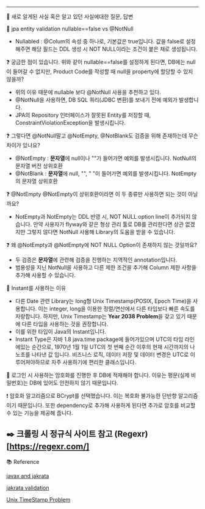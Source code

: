 
---

🍎 새로 알게된 사실 혹은 알고 있던 사실에대한 질문, 답변

🍏 jpa entity validation nullable==false vs @NotNull

- Nullabled : @Colum의 속성 중 하나로, 기본값은 true입니다. 값을 false로 설정해주면 해당 필드는 DDL 생성 시 NOT NULL이라는 조건이 붙은 채로 생성됩니다.

❓ 궁금한 점이 있습니다. 위와 같이 nullable==false를 설정하게 된다면, DB에는 null이 들어갈 수 없지만, Product Code를 작성할 때 null을 property에 할당할 수 있지 않을까?
- 위의 이유 때문에 nullable 보다 @NotNull 사용을 추천하고 있다.
- @NotNull을 사용하면, DB SQL 쿼리(JDBC 변환)를 보내기 전에 예외가 발생합니다.
- JPA의 Repository 인터페이스가 잘못된 Entity를 저장할 때, ConstraintViolationException을 발생시킵니다. 

❓ 그렇다면 @NotNull말고 @NotEmpty, @NotBlank도 검증을 위해 존재하는데 무슨 차이가 있나요?
- @NotEmpty : **문자열**에 null이나 ""가 들어가면 예외를 발생시킵니다. NotNull의 문자열 버전 상위호환
- @NotBlank : **문자열**에 null, "", " "이 들어가면 예외를 발생시킵니다. NotEmpty의 문자열 상위호환

❓ @NotEmpty @NotEmpty이 상위호환이라면 이 두 종류만 사용하면 되는 것이 아닐까요?
- NotEmpty과 NotEmpty는 DDL 반영 시, NOT NULL option line이 추가되지 않습니다. 만약 사용자가 flyway와 같은 형상 관리 툴로 DB를 관리한다면 상관 없겠지만 그렇지 않다면 NotNull 사용해 Library의 도움을 받을 수 있습니다.

❓ 왜 @NotEmpty과 @NotEmpty에 NOT NULL Option이 존재하지 않는 것일까요?
- 두 검증은 **문자열**에 관련해 검증을 진행하는 지역적인 annotation입니다.
- 범용성을 지닌 NotNull을 사용하고 다른 제한 조건을 추가해 Column 제한 사항을 추가해 사용할 수 있습니다.

🍏 Instant를 사용하는 이유
- 다른 Date 관련 Library는 long형 Unix Timestamp(POSIX, Epoch Time)을 사용합니다. 이는 integer, long을 이용한 정렬/연산에서 다른 타입보다 빠른 속도를 자랑합니다. 하지만, Unix Timestamp는 **Year 2038 Problem**을 갖고 있기 때문에 다른 타입을 사용하는 것을 권장합니다.
- 이를 위한 타입이 Java의 Instant입니다.
- Instant Type은 자바 1.8 java.time package에 들어가있으며 UTC의 타임 라인에있는 순간으로, 1970년 1월 1일 UTC의 첫 번째 순간 이후의 현재 시간까지의 나노초를 나타낸 값 입니다. 비즈니스 로직, 데이터 저장 및 데이터 변경은 UTC로 이루어져야하므로 자주 사용하기에 편리한 클래스입니다.

🍏 로그인 시 사용하는 암호화를 진행한 후 DB에 적재해야 합니다. 이유는 평문(실제 비밀번호)는 DB에 있어도 안전하지 않기 때문입니다.

❗️ 암호화 알고리즘으로 BCrypt를 선택했습니다. 이는 복호화 불가능한 단반향 알고리즘 이기 때문입니다. 또한 dependency로 추가해 사용하게 된다면 추가로 암호를 비교할 수 있는 기능을 제공해 줍니다.

✒️ 크롤링 시 정규식 사이트 참고 (Regexr)[https://regexr.com/]
---
📚 Reference

[javax and jakrata](https://thenicesj.tistory.com/391)

[jakrata validation](https://beanvalidation.org)

[Unix TimeStamp Problem](https://en.wikipedia.org/wiki/Year_2038_problem)